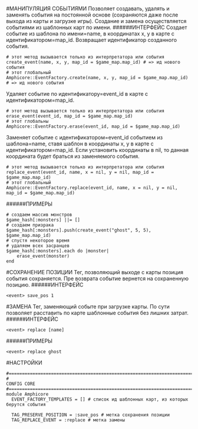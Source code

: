 #МАНИПУЛЯЦИЯ СОБЫТИЯМИ
Позволяет создавать, удалять и заменять события на постоянной основе (сохраняются даже после выхода из карты и загрузке игры). Создание и замена осуществляется событиями из шаблонных карт по имени.
######ИНТЕРФЕЙС
Создает событие из шаблона по имени=name, в координатах x, y в карте с идентификатором=map_id. Возвращает идентификатор созданного события.
```
# этот метод вызывается только из интерпретатора или события
create_event(name, x, y, map_id = $game_map.map_id) # => ид нового события
# этот глобальный
Amphicore::EventFactory.create(name, x, y, map_id = $game_map.map_id) # => ид нового события
```
Удаляет событие по идентификатору=event_id в карте с идентификатором=map_id.
```
# этот метод вызывается только из интерпретатора или события
erase_event(event_id, map_id = $game_map.map_id)
# этот глобальны
Amphicore::EventFactory.erase(event_id, map_id = $game_map.map_id)
```
Заменяет событие с идентификатором=event_id событием из шаблона=name, ставя шаблон в координаты x, y в карте с идентификатором=map_id. Если установить координаты в nil, то данная координата будет браться из заменяемого события.
```
# этот метод вызывается только из интерпретатора или события
replace_event(event_id, name, x = nil, y = nil, map_id = $game_map.map_id)
# этот глобальный
Amphicore::EventFactory.replace(event_id, name, x = nil, y = nil, map_id = $game_map.map_id)
```
######ПРИМЕРЫ
```
# создаем массив монстров
$game_hash[:monsters] ||= []
# создаем призрака
$game_hash[:monsters].push(create_event("ghost", 5, 5), $game_map.map_id)
# спустя некоторое время
# удаляем всех засранцев
$game_hash[:monsters].each do |monster|
	erase_event(monster)
end
```
#СОХРАНЕНИЕ ПОЗИЦИИ
Тег, позволяющий выходе с карты позиция события сохраняется. Пре возврата событие вернется на сохраненную позицию.
######ИНТЕРФЕЙС
```
<event> save_pos 1
```
#ЗАМЕНА
Тег, заменяющий событе при загрузке карты. По сути позволяет расставить по карте шаблонные события без лишних затрат.
######ИНТЕРФЕЙС
```
<event> replace [name]
```
######ПРИМЕРЫ
```
<event> replace ghost
```
#НАСТРОЙКИ
```
#===============================================================================
#                                                                    CONFIG CORE
#===============================================================================
module Amphicore
  EVENT_FACTORY_TEMPLATES = [] # список ид шаблонных карт, из которых берутся события
  
  TAG_PRESERVE_POSITION = :save_pos # метка сохранения позиции
  TAG_REPLACE_EVENT = :replace # метка замены
```